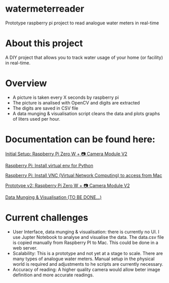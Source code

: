 # watermeterreader
Prototype raspberry pi project to read analogue water meters in real-time

# About this project
A DIY project that allows you to track water usage of your home (or facility) in real-time.

# Overview
- A picture is taken every X seconds by raspberry pi
- The picture is analised with OpenCV and digits are extracted
- The digits are saved in CSV file
- A data munging & visualisation script cleans the data and plots graphs of liters used per hour.

# Documentation can be found here:

[Initial Setup: Raspberry Pi Zero W + 📷 Camera Module V2](https://www.notion.so/Initial-Setup-Raspberry-Pi-Zero-W-Camera-Module-V2-804b0005f1f042e094ff3412941c86d1)

[Raspberry Pi: Install virtual env for Python](https://www.notion.so/Raspberry-Pi-Install-virtual-env-for-Python-ef04a7a80c4d4a08a23c2ed14822aa38)

[Raspberry Pi: Install VNC (Virtual Network Computing) to access from Mac](https://www.notion.so/Raspberry-Pi-Install-VNC-Virtual-Network-Computing-to-access-from-Mac-b58ce36f229243d0834ebfec9fd9194c)

[Prototype v2: Raspberry Pi Zero W + 📷 Camera Module V2](https://www.notion.so/Prototype-v2-Raspberry-Pi-Zero-W-Camera-Module-V2-bf881f63faac436d9354521077ed2290)

[Data Munging & Visualisation (TO BE DONE…)](https://www.notion.so/Data-Munging-Visualisation-TO-BE-DONE-aefbbb97911d456bab190dc51b41b910)

# Current challenges
- User Interface, data munging & visualisation: there is currently no UI. I use Jupter Notebook to analyse and visualise the data. The data.csv file is copied manually from Raspberry PI to Mac. This could be done in a web server.
- Scalability: This is a prototype and not yet at a stage to scale. There are many types of analogue water meters. Manual setup in the physical world is required and adjustments to he scripts are currently necessary. 
- Accuracy of reading: A higher quality camera would allow beter image definition and more accurate readings.
